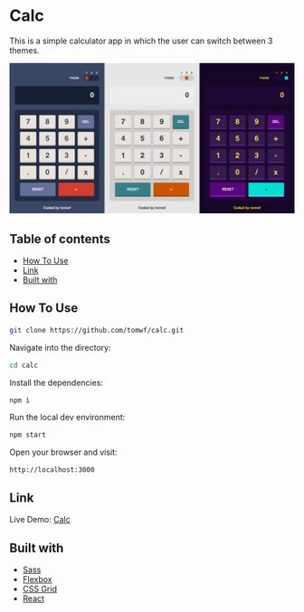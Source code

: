 # Calc

This is a simple calculator app in which the user can switch between 3 themes.

![](./public/screenshot.png)

## Table of contents

- [How To Use](#how-to-use)
- [Link](#link)
- [Built with](#built-with)

## How To Use

```bash
git clone https://github.com/tomwf/calc.git
```
Navigate into the directory:
```bash
cd calc
```
Install the dependencies:
```bash
npm i
```
Run the local dev environment:
```bash
npm start
```
Open your browser and visit:
```
http://localhost:3000
```

## Link

Live Demo: [Calc](https://tomwf-calc.netlify.app/)

## Built with

- [Sass](https://sass-lang.com/documentation)
- [Flexbox](https://css-tricks.com/snippets/css/a-guide-to-flexbox/)
- [CSS Grid](https://css-tricks.com/snippets/css/complete-guide-grid/)
- [React](https://reactjs.org/)
